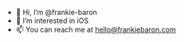 - 👋 Hi, I’m @frankie-baron
- 👀 I’m interested in iOS 
- 📫 You can reach me at hello@frankiebaron.com


<!---
frankie-baron/frankie-baron is a ✨ special ✨ repository because its `README.md` (this file) appears on your GitHub profile.
You can click the Preview link to take a look at your changes.
--->
